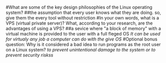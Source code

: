 #What are some of the key design philosophies of the Linux operating system?
##the assumption that every user knows what they are doing. so, give them the every tool without restriction
#In your own words, what is a VPS (virtual private server)? What, according to your research, are the advantages of using a VPS?
##a sevice where "a block of memory" with a virtual machine is provided to the user with a full fleged OS
*It can be used for virtualy any job a computer can do with the give OS*
#Optional bonus question: Why is it considered a bad idea to run programs as the root user on a Linux system?
*to prevent unintentional damage to the system or to prevent security riskss*